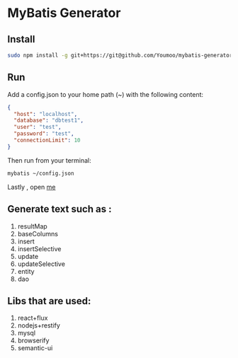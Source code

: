 MyBatis Generator
=================

## Install
```bash 
sudo npm install -g git+https://git@github.com/Youmoo/mybatis-generator.git
```
## Run
Add a config.json to your home  path (~) with the following content:
```json
{
  "host": "localhost",
  "database": "dbtest1",
  "user": "test",
  "password": "test",
  "connectionLimit": 10
}
```
Then run from your terminal:
```bash
mybatis ~/config.json
```
Lastly , open [me](http://localhost:8888/)

## Generate text such as :

1. resultMap
2. baseColumns
3. insert
4. insertSelective
5. update
6. updateSelective
7. entity
8. dao

## Libs that are used:
1. react+flux
2. nodejs+restify
3. mysql
4. browserify
5. semantic-ui